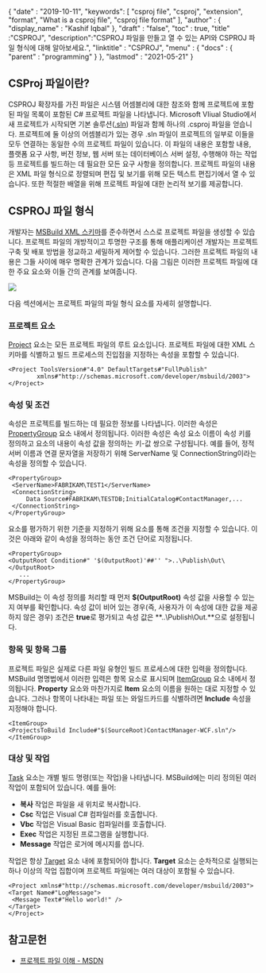 {
  "date" : "2019-10-11",
  "keywords": [ "csproj file", "csproj", "extension", "format", "What is a csproj file", "csproj file format" ],
  "author" : {
    "display_name" : "Kashif Iqbal"
},
  "draft" : "false",
  "toc" : true,
  "title" :"CSPROJ",
  "description":"CSPROJ 파일을 만들고 열 수 있는 API와 CSPROJ 파일 형식에 대해 알아보세요.",
  "linktitle" : "CSPROJ",
  "menu" : {
    "docs" : {
      "parent" : "programming"
}
},
  "lastmod" : "2021-05-21"
}

## CSProj 파일이란?
CSPROJ 확장자를 가진 파일은 시스템 어셈블리에 대한 참조와 함께 프로젝트에 포함된 파일 목록이 포함된 C# 프로젝트 파일을 나타냅니다. Microsoft VIiual Studio에서 새 프로젝트가 시작되면 기본 솔루션([.sln](/ko/programming/sln/)) 파일과 함께 하나의 .csproj 파일을 얻습니다. 프로젝트에 둘 이상의 어셈블리가 있는 경우 .sln 파일이 프로젝트의 일부로 이들을 모두 연결하는 동일한 수의 프로젝트 파일이 있습니다. 이 파일의 내용은 포함할 내용, 플랫폼 요구 사항, 버전 정보, 웹 서버 또는 데이터베이스 서버 설정, 수행해야 하는 작업 등 프로젝트를 빌드하는 데 필요한 모든 요구 사항을 정의합니다. 프로젝트 파일의 내용은 XML 파일 형식으로 정렬되며 편집 및 보기를 위해 모든 텍스트 편집기에서 열 수 있습니다. 또한 적절한 배열을 위해 프로젝트 파일에 대한 논리적 보기를 제공합니다.

## CSPROJ 파일 형식 #

개발자는 [MSBuild XML 스키마](https://msdn.microsoft.com/library/5dy88c2e.aspx)를 준수하면서 스스로 프로젝트 파일을 생성할 수 있습니다. 프로젝트 파일의 개방적이고 투명한 구조를 통해 애플리케이션 개발자는 프로젝트 구축 및 배포 방법을 정교하고 세밀하게 제어할 수 있습니다. 그러한 프로젝트 파일의 내용은 그들 사이에 매우 명확한 관계가 있습니다. 다음 그림은 이러한 프로젝트 파일에 대한 주요 요소와 이들 간의 관계를 보여줍니다.

![](https://learn.microsoft.com/en-us/aspnet/web-forms/overview/deployment/web-deployment-in-the-enterprise/understanding-the-project-file/_static/image2.png)

다음 섹션에서는 프로젝트 파일의 파일 형식 요소를 자세히 설명합니다.

### 프로젝트 요소 ###

[Project](https://msdn.microsoft.com/library/bcxfsh87.aspx) 요소는 모든 프로젝트 파일의 루트 요소입니다. 프로젝트 파일에 대한 XML 스키마를 식별하고 빌드 프로세스의 진입점을 지정하는 속성을 포함할 수 있습니다.

```
<Project ToolsVersion#"4.0" DefaultTargets#"FullPublish"
        xmlns#"http://schemas.microsoft.com/developer/msbuild/2003">
</Project>
```

### 속성 및 조건

속성은 프로젝트를 빌드하는 데 필요한 정보를 나타냅니다. 이러한 속성은 [PropertyGroup](https://msdn.microsoft.com/library/t4w159bs.aspx) 요소 내에서 정의됩니다. 이러한 속성은 속성 요소 이름이 속성 키를 정의하고 요소의 내용이 속성 값을 정의하는 키-값 쌍으로 구성됩니다. 예를 들어, 정적 서버 이름과 연결 문자열을 저장하기 위해 ServerName 및 ConnectionString이라는 속성을 정의할 수 있습니다.

```
<PropertyGroup>    
 <ServerName>FABRIKAM\TEST1</ServerName>
 <ConnectionString>
     Data Source#FABRIKAM\TESTDB;InitialCatalog#ContactManager,...
 </ConnectionString>
</PropertyGroup>
```

요소를 평가하기 위한 기준을 지정하기 위해 요소를 통해 조건을 지정할 수 있습니다. 이것은 아래와 같이 속성을 정의하는 동안 조건 단어로 지정됩니다.

```
<PropertyGroup>
<OutputRoot Condition#" '$(OutputRoot)'##'' ">..\Publish\Out\</OutputRoot>
   ...
</PropertyGroup>
```

MSBuild는 이 속성 정의를 처리할 때 먼저 **$(OutputRoot)** 속성 값을 사용할 수 있는지 여부를 확인합니다. 속성 값이 비어 있는 경우(즉, 사용자가 이 속성에 대한 값을 제공하지 않은 경우) 조건은 **true**로 평가되고 속성 값은 **..\Publish\Out.**으로 설정됩니다.

### 항목 및 항목 그룹

프로젝트 파일은 실제로 다른 파일 유형인 빌드 프로세스에 대한 입력을 정의합니다. MSBuild 명명법에서 이러한 입력은 항목 요소로 표시되며 [ItemGroup](https://msdn.microsoft.com/library/646dk05y.aspx) 요소 내에서 정의됩니다. **Property** 요소와 마찬가지로 **Item** 요소의 이름을 원하는 대로 지정할 수 있습니다. 그러나 항목이 나타내는 파일 또는 와일드카드를 식별하려면 **Include** 속성을 지정해야 합니다.

```
<ItemGroup>
<ProjectsToBuild Include#"$(SourceRoot)ContactManager-WCF.sln"/>
</ItemGroup>
```

### 대상 및 작업

[Task](https://msdn.microsoft.com/library/77f2hx1s.aspx) 요소는 개별 빌드 명령(또는 작업)을 나타냅니다. MSBuild에는 미리 정의된 여러 작업이 포함되어 있습니다. 예를 들어:

* **복사** 작업은 파일을 새 위치로 복사합니다.
* **Csc** 작업은 Visual C# 컴파일러를 호출합니다.
* **Vbc** 작업은 Visual Basic 컴파일러를 호출합니다.
* **Exec** 작업은 지정된 프로그램을 실행합니다.
* **Message** 작업은 로거에 메시지를 씁니다.

작업은 항상 [Target](https://msdn.microsoft.com/library/t50z2hka.aspx) 요소 내에 포함되어야 합니다. **Target** 요소는 순차적으로 실행되는 하나 이상의 작업 집합이며 프로젝트 파일에는 여러 대상이 포함될 수 있습니다.

```
<Project xmlns#"http://schemas.microsoft.com/developer/msbuild/2003">
<Target Name#"LogMessage">
 <Message Text#"Hello world!" />
</Target>
</Project>
```

## 참고문헌

* [프로젝트 파일 이해 - MSDN](https://learn.microsoft.com/en-us/aspnet/web-forms/overview/deployment/web-deployment-in-the-enterprise/understanding-the-project-file)

